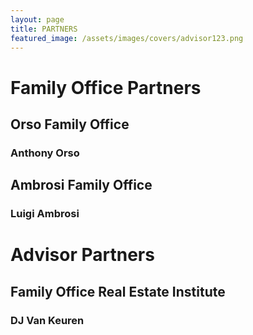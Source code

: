 ```yaml
---
layout: page
title: PARTNERS
featured_image: /assets/images/covers/advisor123.png
---
```


# Family Office Partners

<!-- <div class="alignleft">
	<img src="/assets/images/people.jpeg" alt="left" style="width:200px;">
</div> -->
## Orso Family Office
### Anthony Orso


<!-- <div class="alignleft">
	<img src="/assets/images/people/.jpeg" alt="left" style="width:200px;">
</div> -->
## Ambrosi Family Office 
### Luigi Ambrosi


# Advisor Partners

<!-- <div class="alignleft">
	<img src="/assets/images/people/.jpeg" alt="left" style="width:200px;">
</div> -->
## Family Office Real Estate Institute
### DJ Van Keuren 
